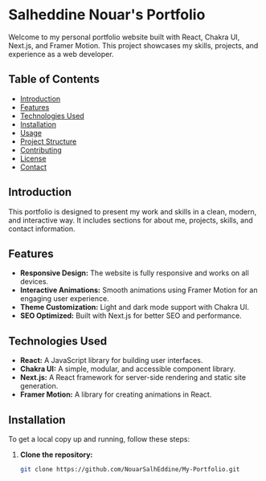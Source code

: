 # Salheddine Nouar's Portfolio

Welcome to my personal portfolio website built with React, Chakra UI, Next.js, and Framer Motion. This project showcases my skills, projects, and experience as a web developer.

## Table of Contents

- [Introduction](#introduction)
- [Features](#features)
- [Technologies Used](#technologies-used)
- [Installation](#installation)
- [Usage](#usage)
- [Project Structure](#project-structure)
- [Contributing](#contributing)
- [License](#license)
- [Contact](#contact)

## Introduction

This portfolio is designed to present my work and skills in a clean, modern, and interactive way. It includes sections for about me, projects, skills, and contact information.

## Features

- **Responsive Design:** The website is fully responsive and works on all devices.
- **Interactive Animations:** Smooth animations using Framer Motion for an engaging user experience.
- **Theme Customization:** Light and dark mode support with Chakra UI.
- **SEO Optimized:** Built with Next.js for better SEO and performance.

## Technologies Used

- **React:** A JavaScript library for building user interfaces.
- **Chakra UI:** A simple, modular, and accessible component library.
- **Next.js:** A React framework for server-side rendering and static site generation.
- **Framer Motion:** A library for creating animations in React.

## Installation

To get a local copy up and running, follow these steps:

1. **Clone the repository:**

   ```bash
   git clone https://github.com/NouarSalhEddine/My-Portfolio.git
